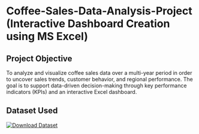 #  Coffee-Sales-Data-Analysis-Project (Interactive Dashboard Creation using MS Excel)

## Project Objective
To analyze and visualize coffee sales data over a multi-year period in order to uncover sales trends, customer behavior, and regional performance. The goal is to support data-driven decision-making through key performance indicators (KPIs) and an interactive Excel dashboard.
## Dataset Used
[![Download Dataset](https://img.shields.io/badge/Dataset-coffeeOrdersData.xlsx-blue.svg?style=for-the-badge&logo=Microsoft%20Excel)](https://raw.githubusercontent.com/Harshitha-sai04/Coffee-Sales-Dashboard/main/coffeeOrdersData.xlsx)



